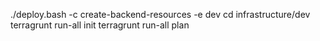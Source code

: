./deploy.bash -c create-backend-resources -e dev
cd infrastructure/dev
terragrunt run-all init
terragrunt run-all plan